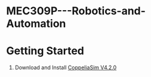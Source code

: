 # MEC309P---Robotics-and-Automation



# Getting Started

1. Download and Install [CoppeliaSim V4.2.0](https://www.coppeliarobotics.com/downloads)